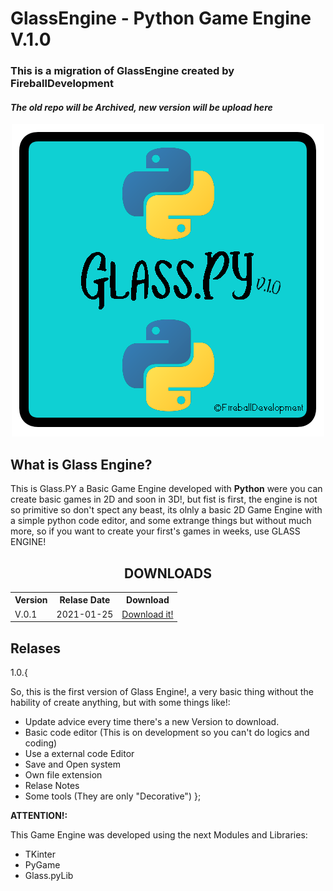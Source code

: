 # GlassEngine - Python Game Engine V.1.0

### This is a migration of GlassEngine created by FireballDevelopment
#### _The old repo will be Archived, new version will be upload here_

<div align="center">
  <img src="https://github.com/INovomiast/Glass.PY-GameEngine/blob/main/Glass.PYLogo.png" alt="Glass.PY Logo"/>
</div>

## What is Glass Engine?

This is Glass.PY a Basic Game Engine developed with **Python** were you can create basic games in 2D and soon in 3D!, but fist is first, the engine is not so primitive so don't spect any beast, its olnly a basic 2D Game Engine with a simple python code editor, and some extrange things but without much more, so if you want to create your first's games in weeks, use GLASS ENGINE!

<center><h2>DOWNLOADS</h2></center>

 <table style="width:100%" align="center">
  <tr>
    <th>Version</th>
    <th>Relase Date</th>
    <th>Download</th>
  </tr>
  <tr>
    <td>V.0.1</td>
    <td>2021-01-25</td>
    <td><a href="#notavaliable" download>Download it!</a></td>
  </tr>
</table> 

## Relases

1.0.{

So, this is the first version of Glass Engine!, a very basic thing without the hability of create
anything, but with some things like!:

- Update advice every time there's a new Version to download.
- Basic code editor (This is on development so you can't do logics and coding)
- Use a external code Editor
- Save and Open system
- Own file extension
- Relase Notes
- Some tools (They are only "Decorative")
};

**ATTENTION!:**

This Game Engine was developed using the next Modules and Libraries:

 - TKinter
 - PyGame
 - Glass.pyLib
